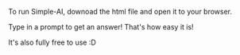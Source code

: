 To run Simple-AI, downoad the html file and open it to your browser.

Type in a prompt to get an answer! That's how easy it is!

It's also fully free to use :D
